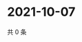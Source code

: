 # 2021-10-07

共 0 条

<!-- BEGIN WEIBO -->
<!-- 最后更新时间 Thu Oct 07 2021 03:11:29 GMT+0800 (China Standard Time) -->

<!-- END WEIBO -->
